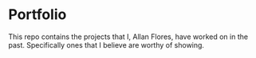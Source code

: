 # Portfolio
This repo contains the projects that I, Allan Flores, have worked on in the past. Specifically ones that I believe are worthy of showing. 
